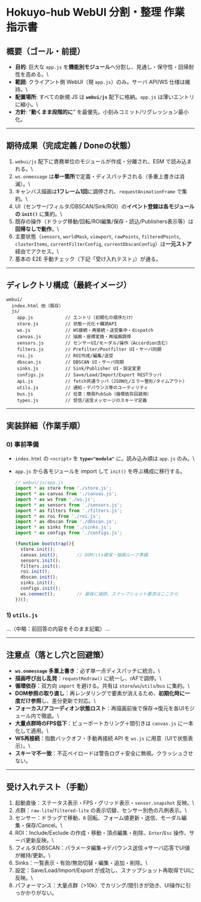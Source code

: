 # Hokuyo-hub WebUI 分割・整理 作業指示書

## 概要（ゴール・前提）

-   **目的**: 巨大な `app.js`
    を**機能別モジュール**へ分割し、見通し・保守性・回帰耐性を高める。\
-   **範囲**: クライアント側 WebUI（現 `app.js`）のみ。サーバ API/WS
    仕様は維持。\
-   **配置場所**: すべての新規 JS は **`webui/js`** 配下に格納。`app.js`
    は薄いエントリに縮小。\
-   **方針**: "**動くまま段階的に**"
    を最優先。小刻みコミット/リグレッション最小化。

------------------------------------------------------------------------

## 期待成果（完成定義 / Doneの状態）

1.  `webui/js` 配下に責務単位のモジュールが作成・分離され、ESM
    で読み込まれる。\
2.  `ws.onmessage`
    は**単一箇所**で定義・ディスパッチされる（多重上書きは消滅）。\
3.  キャンバス描画は**1フレーム1回**に調停され、`requestAnimationFrame`
    で集約。\
4.  UI（センサー/フィルタ/DBSCAN/Sink/ROI）の**イベント登録は各モジュールの
    `init()`** に集約。\
5.  既存の操作（ドラッグ移動/回転/ROI編集/保存・読込/Publishers表示等）は**回帰なしで動作**。\
6.  主要状態（`sensors`, `worldMask`, `viewport`, `rawPoints`,
    `filteredPoints`, `clusterItems`, `currentFilterConfig`,
    `currentDbscanConfig`）は**一元ストア**経由でアクセス。\
7.  基本の E2E 手動チェック（下記「受け入れテスト」）が通る。

------------------------------------------------------------------------

## ディレクトリ構成（最終イメージ）

    webui/
      index.html 他（既存）
      js/
        app.js            // エントリ（初期化の順序だけ）
        store.js          // 状態一元化＋購読API
        ws.js             // WS接続・再接続・送受集中・dispatch
        canvas.js         // 描画・座標変換・再描画調停
        sensors.js        // センサーUI/モーダル/操作（Accordion含む）
        filters.js        // Prefilter/Postfilter UI・サーバ同期
        roi.js            // ROI作成/編集/送受
        dbscan.js         // DBSCAN UI・サーバ同期
        sinks.js          // Sink/Publisher UI・設定変更
        configs.js        // Save/Load/Import/Export RESTラッパ
        api.js            // fetch共通ラッパ（JSON化/エラー整形/タイムアウト）
        utils.js          // 通知・デバウンス等のユーティリティ
        bus.js            // 任意：簡易PubSub（循環依存回避用）
        types.js          // 受信/送信メッセージのスキーマ定義

------------------------------------------------------------------------

## 実装詳細（作業手順）

### 0) 事前準備

-   `index.html` の `<script>` を **`type="module"`** に。読み込み順は
    `app.js` のみ。\

-   `app.js` から各モジュールを import して `init()`
    を呼ぶ構成に移行する。

    ``` js
    // webui/js/app.js
    import * as store from './store.js';
    import * as canvas from './canvas.js';
    import * as ws from './ws.js';
    import * as sensors from './sensors.js';
    import * as filters from './filters.js';
    import * as roi from './roi.js';
    import * as dbscan from './dbscan.js';
    import * as sinks from './sinks.js';
    import * as configs from './configs.js';

    (function bootstrap(){
      store.init();
      canvas.init();       // DOM/ctx確保・描画ループ準備
      sensors.init();
      filters.init();
      roi.init();
      dbscan.init();
      sinks.init();
      configs.init();
      ws.connect();        // 最後に接続、スナップショット要求はここから
    })();
    ```

### 1) `utils.js`

...（中略：前回答の内容をそのまま記載）...

------------------------------------------------------------------------

## 注意点（落とし穴と回避策）

-   **`ws.onmessage` 多重上書き**：必ず単一点ディスパッチに統合。\
-   **描画呼び出し乱発**：`requestRedraw()` に統一し、rAFで調停。\
-   **循環依存**：双方向 `import` を避ける。共有は
    `store`/`ws`/`utils`/`bus` に集約。\
-   **DOM参照の取り直し**：再レンダリングで要素が消えるため、**初期化時に一度だけ参照**し、差分更新で対応。\
-   **フォーカス/アコーディオン状態ロスト**：再描画前後で保存→復元を各UIモジュール内で徹底。\
-   **大量点群時のFPS低下**：ビューポートカリング＋間引きは `canvas.js`
    に一本化して適用。\
-   **WS再接続**：指数バックオフ・手動再接続 API を `ws.js`
    に用意（UIで状態表示）。\
-   **スキーマ不一致**：不正ペイロードは警告ログ＋安全に無視。クラッシュさせない。

------------------------------------------------------------------------

## 受け入れテスト（手動）

1.  起動直後：ステータス表示・FPS・グリッド表示・`sensor.snapshot`
    反映。\
2.  点群：`raw-lite`/`filtered-lite`
    の表示切替、センサー別色の凡例表示。\
3.  センサー：ドラッグで移動、`R`
    回転、フォーム値更新・送信、モーダル編集・保存/Cancel。\
4.  ROI：Include/Exclude の作成・移動・頂点編集・削除、`Enter`/`Esc`
    操作、サーバ更新反映。\
5.  フィルタ/DBSCAN：パラメータ編集→デバウンス送信→サーバ応答でUI値が維持/更新。\
6.  Sinks：一覧表示・有効/無効切替・編集・追加・削除。\
7.  設定：Save/Load/Import/Export
    が成功し、スナップショット再取得でUIに反映。\
8.  パフォーマンス：大量点群（\>10k）でカリング/間引きが効き、UI操作に引っかかりがない。

